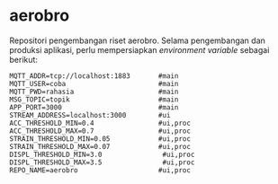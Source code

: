 # aerobro
Repositori pengembangan riset aerobro. Selama pengembangan dan produksi aplikasi, perlu mempersiapkan 
_environment variable_ sebagai berikut:

```
MQTT_ADDR=tcp://localhost:1883       #main
MQTT_USER=coba                       #main
MQTT_PWD=rahasia                     #main
MSG_TOPIC=topik                      #main
APP_PORT=3000                        #main
STREAM_ADDRESS=localhost:3000        #ui
ACC_THRESHOLD_MIN=0.4                #ui,proc
ACC_THRESHOLD_MAX=0.7                #ui,proc
STRAIN_THRESHOLD_MIN=0.05            #ui,proc
STRAIN_THRESHOLD_MAX=0.07            #ui,proc
DISPL_THRESHOLD_MIN=3.0               #ui,proc
DISPL_THRESHOLD_MAX=3.5               #ui,proc
REPO_NAME=aerobro                    #ui,proc
```
